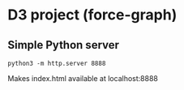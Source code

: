 # D3 project (force-graph)

## Simple Python server

    python3 -m http.server 8888

Makes index.html available at localhost:8888
